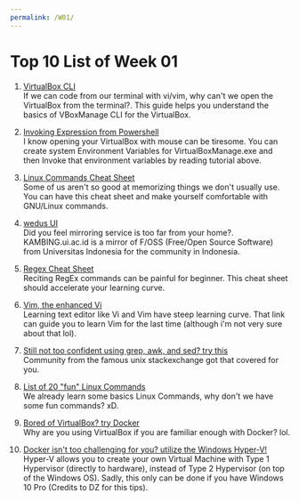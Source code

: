 ```yaml
---
permalink: /W01/
---
```


# Top 10 List of Week 01
1. [VirtualBox CLI](https://www.oracle.com/technical-resources/articles/it-infrastructure/admin-manage-vbox-cli.html)<br>
If we can code from our terminal with vi/vim, why can't we open the VirtualBox from the terminal?. This guide helps you understand the basics of VBoxManage CLI for the VirtualBox.

2. [Invoking Expression from Powershell](https://docs.microsoft.com/en-us/powershell/module/microsoft.powershell.utility/invoke-expression?view=powershell-7.1)<br>
I know opening your VirtualBox with mouse can be tiresome. You can create system Environment Variables for VirtualBoxManage.exe and then Invoke that environment variables by reading tutorial above.

3. [Linux Commands Cheat Sheet](https://cheatography.com/davechild/cheat-sheets/linux-command-line/)<br>
Some of us aren't so good at memorizing things we don't usually use. You can have this cheat sheet and make yourself comfortable with GNU/Linux commands.

4. [wedus UI](http://kambing.ui.ac.id/)<br>
Did you feel mirroring service is too far from your home?. KAMBING.ui.ac.id is a mirror of F/OSS (Free/Open Source Software) from Universitas Indonesia for the community in Indonesia.

5. [Regex Cheat Sheet](http://web.mit.edu/hackl/www/lab/turkshop/slides/regex-cheatsheet.pdf)<br>
Reciting RegEx commands can be painful for beginner. This cheat sheet should accelerate your learning curve.

6. [Vim, the enhanced Vi](https://danielmiessler.com/study/vim/)<br>
Learning text editor like Vi and Vim have steep learning curve. That link can guide you to learn Vim for the last time (although i'm not very sure about that lol).

7. [Still not too confident using grep, awk, and sed? try this](https://unix.stackexchange.com/questions/2434/is-there-a-basic-tutorial-for-grep-awk-and-sed)<br>
Community from the famous unix stackexchange got that covered for you.

8. [List of 20 "fun" Linux Commands](https://www.binarytides.com/linux-fun-commands/)<br>
We already learn some basics Linux Commands, why don't we have some fun commands? xD.

9. [Bored of VirtualBox? try Docker](https://docs.docker.com/docker-for-windows/install-windows-home/)<br>
Why are you using VirtualBox if you are familiar enough with Docker? lol.

10. [Docker isn't too challenging for you? utilize the Windows Hyper-V!](https://docs.microsoft.com/en-us/virtualization/hyper-v-on-windows/quick-start/quick-create-virtual-machine)<br>
Hyper-V allows you to create your own Virtual Machine with Type 1 Hypervisor (directly to hardware), instead of Type 2 Hypervisor (on top of the Windows OS). Sadly, this only can be done if you have Windows 10 Pro (Credits to DZ for this tips).
